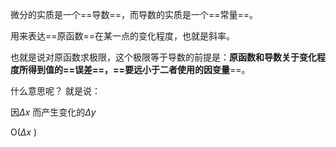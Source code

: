 微分的实质是一个==导数==，而导数的实质是一个==常量==。

用来表达==原函数==在某一点的变化程度，也就是斜率。

也就是说对原函数求极限，这个极限等于导数的前提是：**原函数和导数关于变化程度所得到值的==误差==，==要远小于二者使用的因变量**==。

什么意思呢？
就是说：

因$\Delta x$ 而产生变化的$\Delta y$



O($\Delta x$ )



